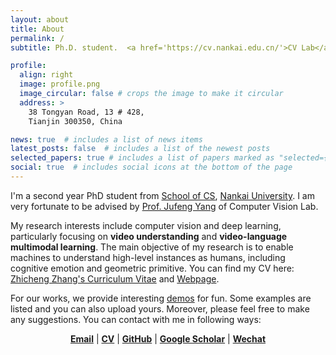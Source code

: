 ```yaml
---
layout: about
title: About
permalink: /
subtitle: Ph.D. student.  <a href='https://cv.nankai.edu.cn/'>CV Lab</a>.   <a href='https://cc.nankai.edu.cn/'>Nankai University</a>.   gloryzzc6@sina.com.

profile:
  align: right
  image: profile.png
  image_circular: false # crops the image to make it circular
  address: >
    38 Tongyan Road, 13 # 428,
    Tianjin 300350, China

news: true  # includes a list of news items
latest_posts: false  # includes a list of the newest posts
selected_papers: true # includes a list of papers marked as "selected={true}"
social: true  # includes social icons at the bottom of the page
---
```



I'm a second year PhD student from [School of CS](https://cc.nankai.edu.cn/), [Nankai University](https://www.nankai.edu.cn/). I am very fortunate to be advised by [Prof. Jufeng Yang](https://cv.nankai.edu.cn/) of Computer Vision Lab. 


My research interests include computer vision and deep learning, particularly focusing on **video understanding** and **video-language multimodal learning**. The main objective of my research is to enable machines to understand high-level instances as humans, including cognitive emotion and geometric primitive. You can find my CV here: [Zhicheng Zhang's Curriculum Vitae](../assets/pdf/NKU_zzc_CV_nounderreview.pdf) and [Webpage](/cv/).


For our works, we provide interesting [demos](/projects/) for fun. Some examples are listed and you can also upload yours. Moreover, please feel free to make any suggestions. You can contact with me in following ways:


<p align=center>
  <a href="mailto:gloryzzc6@sina.com"><b>Email</b></a> | 
  <a href="../assets/pdf/NKU_zzc_CV_nounderreview.pdf"><b>CV</b></a> | 
  <a href="https://github.com/nku-zhichengzhang"><b>GitHub</b></a> | 
  <a href="https://scholar.google.com/citations?user=NcTLUzIAAAAJ"><b>Google Scholar</b></a> | 
  <a href="../assets/img/Wechat.png"><b>Wechat</b></a>
</p>


